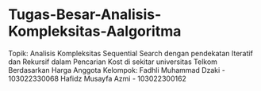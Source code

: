 # Tugas-Besar-Analisis-Kompleksitas-Aalgoritma
Topik: Analisis Kompleksitas Sequential Search dengan pendekatan Iteratif  dan Rekursif dalam Pencarian Kost di sekitar universitas Telkom  Berdasarkan Harga
Anggota Kelompok: Fadhli Muhammad Dzaki - 103022330068
                  Hafidz Musayfa Azmi - 103022300162
